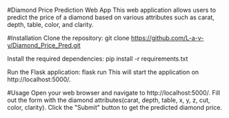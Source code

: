 #Diamond Price Prediction Web App
This web application allows users to predict the price of a diamond based on various attributes such as carat, depth, table, color, and clarity.

#Installation
Clone the repository:
git clone https://github.com/L-a-v-y/Diamond_Price_Pred.git

Install the required dependencies:
pip install -r requirements.txt

Run the Flask application:
flask run
This will start the application on http://localhost:5000/.

#Usage
Open your web browser and navigate to http://localhost:5000/.
Fill out the form with the diamond attributes(carat, depth, table, x, y, z, cut, color, clarity).
Click the "Submit" button to get the predicted diamond price.
